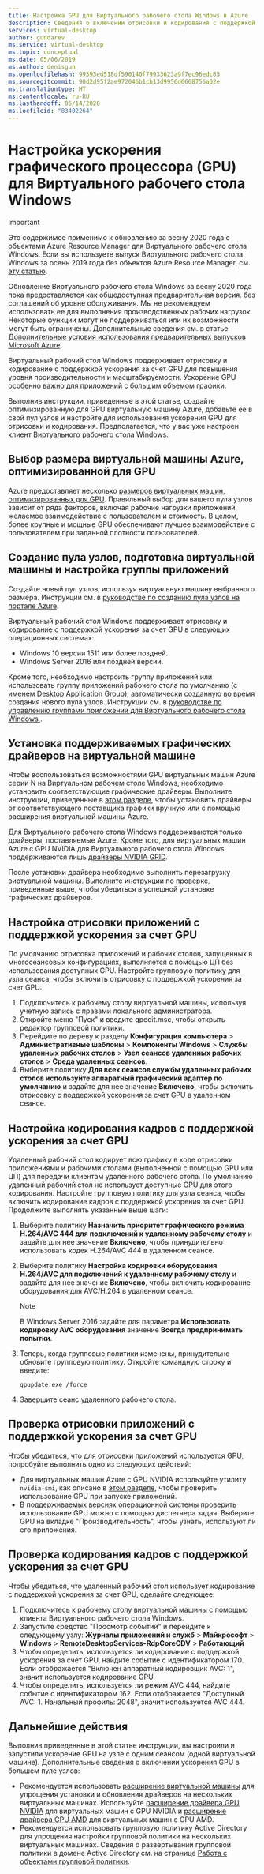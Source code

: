 ```yaml
---
title: Настройка GPU для Виртуального рабочего стола Windows в Azure
description: Сведения о включении отрисовки и кодирования с поддержкой ускорения за счет GPU на Виртуальном рабочем столе Windows.
services: virtual-desktop
author: gundarev
ms.service: virtual-desktop
ms.topic: conceptual
ms.date: 05/06/2019
ms.author: denisgun
ms.openlocfilehash: 99393ed518df590140f79933623a9f7ec96edc85
ms.sourcegitcommit: 90d2d95f2ae972046b1cb13d9956d6668756a02e
ms.translationtype: HT
ms.contentlocale: ru-RU
ms.lasthandoff: 05/14/2020
ms.locfileid: "83402264"
---
```

# <a name="configure-graphics-processing-unit-gpu-acceleration-for-windows-virtual-desktop"></a>Настройка ускорения графического процессора (GPU) для Виртуального рабочего стола Windows

>[!IMPORTANT]
>Это содержимое применимо к обновлению за весну 2020 года с объектами Azure Resource Manager для Виртуального рабочего стола Windows. Если вы используете выпуск Виртуального рабочего стола Windows за осень 2019 года без объектов Azure Resource Manager, см. [эту статью](./virtual-desktop-fall-2019/configure-vm-gpu-2019.md).
>
> Обновление Виртуального рабочего стола Windows за весну 2020 года пока предоставляется как общедоступная предварительная версия. без соглашений об уровне обслуживания. Мы не рекомендуем использовать ее для выполнения производственных рабочих нагрузок. Некоторые функции могут не поддерживаться или их возможности могут быть ограничены. 
> Дополнительные сведения см. в статье [Дополнительные условия использования предварительных выпусков Microsoft Azure](https://azure.microsoft.com/support/legal/preview-supplemental-terms/).

Виртуальный рабочий стол Windows поддерживает отрисовку и кодирование с поддержкой ускорения за счет GPU для повышения уровня производительности и масштабируемости. Ускорение GPU особенно важно для приложений с большим объемом графики.

Выполнив инструкции, приведенные в этой статье, создайте оптимизированную для GPU виртуальную машину Azure, добавьте ее в свой пул узлов и настройте для использования ускорения GPU для отрисовки и кодирования. Предполагается, что у вас уже настроен клиент Виртуального рабочего стола Windows.

## <a name="select-a-gpu-optimized-azure-virtual-machine-size"></a>Выбор размера виртуальной машины Azure, оптимизированной для GPU

Azure предоставляет несколько [размеров виртуальных машин, оптимизированных для GPU](/azure/virtual-machines/windows/sizes-gpu). Правильный выбор для вашего пула узлов зависит от ряда факторов, включая рабочие нагрузки приложений, желаемое взаимодействие с пользователем и стоимость. В целом, более крупные и мощные GPU обеспечивают лучшее взаимодействие с пользователем при заданной плотности пользователей.

## <a name="create-a-host-pool-provision-your-virtual-machine-and-configure-an-app-group"></a>Создание пула узлов, подготовка виртуальной машины и настройка группы приложений

Создайте новый пул узлов, используя виртуальную машину выбранного размера. Инструкции см. в [руководстве по созданию пула узлов на портале Azure](/azure/virtual-desktop/create-host-pools-azure-marketplace).

Виртуальный рабочий стол Windows поддерживает отрисовку и кодирование с поддержкой ускорения за счет GPU в следующих операционных системах:

* Windows 10 версии 1511 или более поздней.
* Windows Server 2016 или поздней версии.

Кроме того, необходимо настроить группу приложений или использовать группу приложений рабочего стола по умолчанию (с именем Desktop Application Group), автоматически созданную во время создания нового пула узлов. Инструкции см. в [руководстве по управлению группами приложений для Виртуального рабочего стола Windows ](/azure/virtual-desktop/manage-app-groups).

## <a name="install-supported-graphics-drivers-in-your-virtual-machine"></a>Установка поддерживаемых графических драйверов на виртуальной машине

Чтобы воспользоваться возможностями GPU виртуальных машин Azure серии N на Виртуальном рабочем столе Windows, необходимо установить соответствующие графические драйверы. Выполните инструкции, приведенные в [этом разделе](/azure/virtual-machines/windows/sizes-gpu#supported-operating-systems-and-drivers), чтобы установить драйверы от соответствующего поставщика графики вручную или с помощью расширения виртуальной машины Azure.

Для Виртуального рабочего стола Windows поддерживаются только драйверы, поставляемые Azure. Кроме того, для виртуальных машин Azure с GPU NVIDIA для Виртуального рабочего стола Windows поддерживаются лишь [драйверы NVIDIA GRID](/azure/virtual-machines/windows/n-series-driver-setup#nvidia-grid-drivers).

После установки драйвера необходимо выполнить перезагрузку виртуальной машины. Выполните инструкции по проверке, приведенные выше, чтобы убедиться в успешной установке графических драйверов.

## <a name="configure-gpu-accelerated-app-rendering"></a>Настройка отрисовки приложений с поддержкой ускорения за счет GPU

По умолчанию отрисовка приложений и рабочих столов, запущенных в многосеансовых конфигурациях, выполняется с помощью ЦП без использования доступных GPU. Настройте групповую политику для узла сеанса, чтобы включить отрисовку с поддержкой ускорения за счет GPU:

1. Подключитесь к рабочему столу виртуальной машины, используя учетную запись с правами локального администратора.
2. Откройте меню "Пуск" и введите gpedit.msc, чтобы открыть редактор групповой политики.
3. Перейдите по дереву к разделу **Конфигурация компьютера** > **Административные шаблоны** > **Компоненты Windows** > **Службы удаленных рабочих столов** > **Узел сеансов удаленных рабочих столов** > **Среда удаленных сеансов**.
4. Выберите политику **Для всех сеансов службы удаленных рабочих столов используйте аппаратный графический адаптер по умолчанию** и задайте для нее значение **Включено**, чтобы включить отрисовку с поддержкой ускорения за счет GPU в удаленном сеансе.

## <a name="configure-gpu-accelerated-frame-encoding"></a>Настройка кодирования кадров с поддержкой ускорения за счет GPU

Удаленный рабочий стол кодирует всю графику в ходе отрисовки приложениями и рабочими столами (выполненной с помощью GPU или ЦП) для передачи клиентам удаленного рабочего стола. По умолчанию удаленный рабочий стол не использует доступные GPU для этого кодирования. Настройте групповую политику для узла сеанса, чтобы включить кодирование кадров с поддержкой ускорения за счет GPU. Продолжите выполнять указанные выше шаги:

1. Выберите политику **Назначить приоритет графического режима H.264/AVC 444 для подключений к удаленному рабочему столу** и задайте для нее значение **Включено**, чтобы принудительно использовать кодек H.264/AVC 444 в удаленном сеансе.
2. Выберите политику **Настройка кодировки оборудования H.264/AVC для подключений к удаленному рабочему столу** и задайте для нее значение **Включено**, чтобы включить кодирование оборудования для AVC/H.264 в удаленном сеансе.

    >[!NOTE]
    >В Windows Server 2016 задайте для параметра **Использовать кодировку AVC оборудования** значение **Всегда предпринимать попытки**.

3. Теперь, когда групповые политики изменены, принудительно обновите групповую политику. Откройте командную строку и введите:

    ```batch
    gpupdate.exe /force
    ```

4. Завершите сеанс удаленного рабочего стола.

## <a name="verify-gpu-accelerated-app-rendering"></a>Проверка отрисовки приложений с поддержкой ускорения за счет GPU

Чтобы убедиться, что для отрисовки приложений используется GPU, попробуйте выполнить одно из следующих действий:

* Для виртуальных машин Azure с GPU NVIDIA используйте утилиту `nvidia-smi`, как описано в [этом разделе](/azure/virtual-machines/windows/n-series-driver-setup#verify-driver-installation), чтобы проверить использование GPU при запуске приложений.
* В поддерживаемых версиях операционной системы проверить использование GPU можно с помощью диспетчера задач. Выберите GPU на вкладке "Производительность", чтобы узнать, используют ли его приложения.

## <a name="verify-gpu-accelerated-frame-encoding"></a>Проверка кодирования кадров с поддержкой ускорения за счет GPU

Чтобы убедиться, что удаленный рабочий стол использует кодирование с поддержкой ускорения за счет GPU, сделайте следующее:

1. Подключитесь к рабочему столу виртуальной машины с помощью клиента Виртуального рабочего стола Windows.
2. Запустите средство "Просмотр событий" и перейдите к следующему узлу: **Журналы приложений и служб** > **Майкрософт** > **Windows** > **RemoteDesktopServices-RdpCoreCDV** > **Работающий**
3. Чтобы определить, используется ли кодирование с поддержкой ускорения за счет GPU, найдите событие с идентификатором 170. Если отображается "Включен аппаратный кодировщик AVC: 1", значит используется кодирование GPU.
4. Чтобы определить, используется ли режим AVC 444, найдите событие с идентификатором 162. Если отображается "Доступный AVC: 1. Начальный профиль: 2048", значит используется AVC 444.

## <a name="next-steps"></a>Дальнейшие действия

Выполнив приведенные в этой статье инструкции, вы настроили и запустили ускорение GPU на узле с одним сеансом (одной виртуальной машине). Дополнительные сведения о включении ускорения GPU в большем пуле узлов:

* Рекомендуется использовать [расширение виртуальной машины](/azure/virtual-machines/extensions/overview) для упрощения установки и обновления драйверов на нескольких виртуальных машинах. Используйте [расширение драйвера GPU NVIDIA](/azure/virtual-machines/extensions/hpccompute-gpu-windows) для виртуальных машин с GPU NVIDIA и [расширение драйвера GPU AMD](/azure/virtual-machines/extensions/hpccompute-amd-gpu-windows) для виртуальных машин с GPU AMD.
* Рекомендуется использовать групповую политику Active Directory для упрощения настройки групповой политики на нескольких виртуальных машинах. Сведения о развертывании групповой политики в домене Active Directory см. на странице [Работа с объектами групповой политики](https://go.microsoft.com/fwlink/p/?LinkId=620889).
